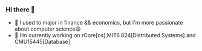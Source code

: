 ### Hi there 👋
- 🌟 I used to major in finance && economics, but i'm more passionate about computer science😄
- 🔭 I’m currently working on rCore[os],MIT6.824[Distributed Systems] and CMU15445[Database]

<!--
**LimingFang/LimingFang** is a ✨ _special_ ✨ repository because its `README.md` (this file) appears on your GitHub profile.

Here are some ideas to get you started:

- 🔭 I’m currently working on ...
- 🌱 I’m currently learning ...
- 👯 I’m looking to collaborate on ...
- 🤔 I’m looking for help with ...
- 💬 Ask me about ...
- 📫 How to reach me: ...
- 😄 Pronouns: ...
- ⚡ Fun fact: ...
-->
